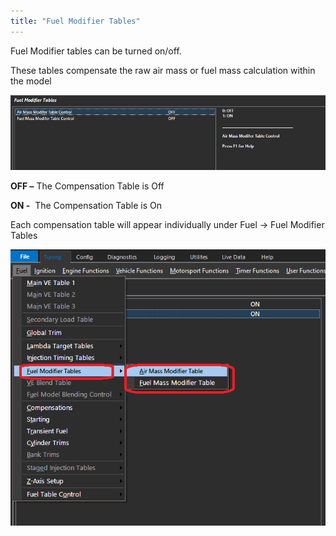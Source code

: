```yaml
---
title: "Fuel Modifier Tables"
---
```


Fuel Modifier tables can be turned on/off. &nbsp;


These tables compensate the raw air mass or fuel mass calculation within the model


![Image](</img/NewItem742.png>)



**OFF –** The Compensation Table is Off


**ON -**&nbsp; The Compensation Table is On&nbsp;


Each compensation table will appear individually under Fuel -\> Fuel Modifier Tables


![Image](</img/NewItem743.png>)
